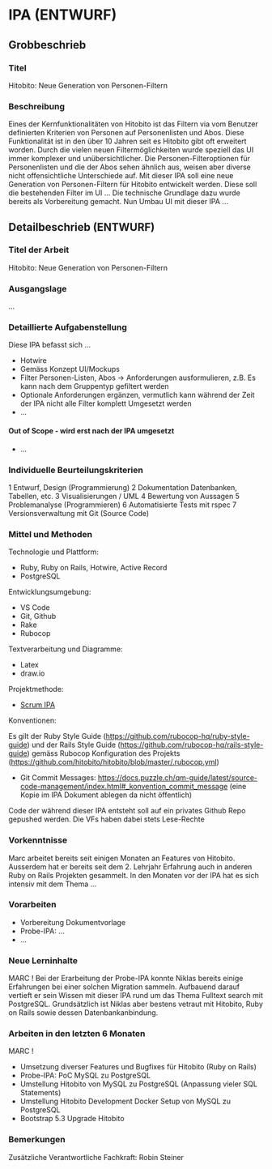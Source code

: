 # IPA (ENTWURF)

## Grobbeschrieb

### Titel

Hitobito: Neue Generation von Personen-Filtern

### Beschreibung

Eines der Kernfunktionalitäten von Hitobito ist das Filtern via vom Benutzer definierten Kriterien von Personen auf Personenlisten und Abos. Diese Funktionalität ist in den über 10 Jahren seit es Hitobito gibt oft erweitert worden. Durch die vielen neuen Filtermöglichkeiten wurde speziell das UI immer komplexer und unübersichtlicher. Die Personen-Filteroptionen für Personenlisten und die der Abos sehen ähnlich aus, weisen aber diverse nicht offensichtliche Unterschiede auf.
Mit dieser IPA soll eine neue Generation von Personen-Filtern für Hitobito entwickelt werden. Diese soll die bestehenden Filter im UI ...
Die technische Grundlage dazu wurde bereits als Vorbereitung gemacht. Nun Umbau UI mit dieser IPA ...

## Detailbeschrieb (ENTWURF)

### Titel der Arbeit

Hitobito: Neue Generation von Personen-Filtern

### Ausgangslage

...

### Detaillierte Aufgabenstellung

Diese IPA befasst sich ...

- Hotwire
- Gemäss Konzept UI/Mockups
- Filter Personen-Listen, Abos -> Anforderungen ausformulieren, z.B. Es kann nach dem Gruppentyp gefiltert werden
- Optionale Anforderungen ergänzen, vermutlich kann während der Zeit der IPA nicht alle Filter komplett Umgesetzt werden
- ...


#### Out of Scope - wird erst nach der IPA umgesetzt

- ...

### Individuelle Beurteilungskriterien

1 Entwurf, Design (Programmierung)
2 Dokumentation Datenbanken, Tabellen, etc.
3 Visualisierungen / UML
4 Bewertung von Aussagen
5 Problemanalyse (Programmieren)
6 Automatisierte Tests mit rspec
7 Versionsverwaltung mit Git (Source Code) 

### Mittel und Methoden

Technologie und Plattform:

* Ruby, Ruby on Rails, Hotwire, Active Record
* PostgreSQL

Entwicklungsumgebung:

* VS Code
* Git, Github
* Rake
* Rubocop

Textverarbeitung und Diagramme:

* Latex
* draw.io

Projektmethode:

* [Scrum IPA](https://github.com/puzzle-bbt/docs/blob/master/ipa/scrum-ipa.md)

Konventionen:

Es gilt der Ruby Style Guide (https://github.com/rubocop-hq/ruby-style-guide) und der Rails Style Guide (https://github.com/rubocop-hq/rails-style-guide) gemäss Rubocop Konfiguration des Projekts (https://github.com/hitobito/hitobito/blob/master/.rubocop.yml)
* Git Commit Messages: https://docs.puzzle.ch/qm-guide/latest/source-code-management/index.html#_konvention_commit_message (eine Kopie im IPA Dokument ablegen da nicht öffentlich)

Code der während dieser IPA entsteht soll auf ein privates Github Repo gepushed werden. Die VFs haben dabei stets Lese-Rechte

### Vorkenntnisse

Marc arbeitet bereits seit einigen Monaten an Features von Hitobito. Ausserdem hat er bereits seit dem 2. Lehrjahr Erfahrung auch in anderen Ruby on Rails Projekten gesammelt. In den Monaten vor der IPA hat es sich intensiv mit dem Thema ...

### Vorarbeiten

* Vorbereitung Dokumentvorlage
* Probe-IPA: ...
* ...

### Neue Lerninhalte

MARC !
Bei der Erarbeitung der Probe-IPA konnte Niklas bereits einige Erfahrungen bei einer solchen Migration sammeln. Aufbauend darauf vertieft er sein Wissen mit dieser IPA rund um das Thema Fulltext search mit PostgreSQL.
Grundsätzlich ist Niklas aber bestens vetraut mit Hitobito, Ruby on Rails sowie dessen Datenbankanbindung.

### Arbeiten in den letzten 6 Monaten

MARC !
* Umsetzung diverser Features und Bugfixes für Hitobito (Ruby on Rails)
* Probe-IPA: PoC MySQL zu PostgreSQL
* Umstellung Hitobito von MySQL zu PostgreSQL (Anpassung vieler SQL Statements)
* Umstellung Hitobito Development Docker Setup von MySQL zu PostgreSQL
* Bootstrap 5.3 Upgrade Hitobito

### Bemerkungen

Zusätzliche Verantwortliche Fachkraft: Robin Steiner 
